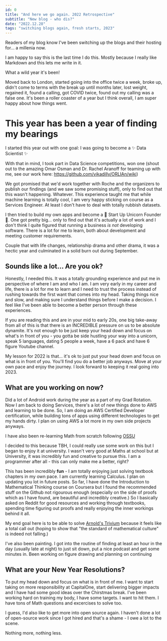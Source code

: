 ```yaml
---
id: 0
title: "And here we go again. 2022 Retrospective"
subtitle: "New blog - who dis?"
date: "2022.12.28"
tags: "switching blogs again, fresh starts, 2023"
---
```


Readers of my blog know I've been switching up the blogs and their hosting for... a millenia now. 

I am happy to say this is the last time I do this. Mostly because I really like Markdown and this lets me write in it. 

What a wild year it's been! 

Moved back to London, started going into the office twice a week, broke up, didn't come to terms with the break up until months later, lost weight, regained it, found a calling, got COVID twice, found out my calling was a false one. It's been a roller coaster of a year but I think overall, I am super happy about how things went. 

# This year has been a year of finding my bearings

I started this year out with one goal: I was going to become a ✨ Data Scientist ✨ 

With that in mind, I took part in Data Science competitions, won one (shout out to the amazing Omar Osman and Dr. Rachel Aranoff for teaming up with me, see our work here: https://github.com/vikadilly/ORLIAn/wiki) 

We got promised that we'd work together with Roche and the organizers to publish our findings (and we saw some promising stuff), only to find out that this wasn't happening. Whatever. This experience taught me that while machine learning is totally cool, I am very happy sticking on course as a Services Engineer. At least I don't have to deal with totally rubbish datasets. 

I then tried to build my own apps and become a 🦄 Start Up Unicorn Founder 🦄. One got pretty big... only to find out that it's actually a lot of work and I don't think I quite figured that running a business *is not* developing software. There is a lot for me to learn, both about development and meeting customer requirements. 

Couple that with life changes, relationship drama and other drama, it was a hectic year and culminated in a solid burn out during September.

## Sounds like a lot... Are you ok? 

Honestly, I needed this. It was a totally grounding experience and put me in perspective of where I am and who I am. I am very early in my career and life, there is a lot for me to learn and I need to trust the process instead of rushing towards the first want that comes into my head. Taking things nice and slow, and making sure I understand things before I make a decision. I feel like I've been able to become a better person through these experiences.

If you are reading this and are in your mid to early 20s, one big take-away from all of this is that there is an INCREDIBLE pressure on us to be absolute dynamite. It's not enough to be just keep your head down and focus on what's in front of you - you gotta be side hustling your way into a unicorn, speak 5 languages, dating 5 people a week, have a 6 pack and have 6 figure Youtube channel. 

My lesson for 2022 is that... it's ok to just put your head down and focus on what is in front of you. You'll find you do a better job anyways. Move at your own pace and enjoy the journey. I look forward to keeping it real going into 2023. 

## What are you working on now? 

Did a lot of Android work during the year as a part of my Grad Rotation. Now I am back to doing Services, there's a lot of new things done to AWS and learning to be done. So, I am doing an AWS Certified Developer certification, while building tons of apps using different technologies to get my hands dirty. I plan on using AWS a lot more in my own side projects anyways. 

I have also been re-learning Math from scratch following [OSSU](https://github.com/ossu/math)

I decided to this because TBH, I could really use some work on this but I began to enjoy it at university. I wasn't very good at Maths at school but at University, it was incredibly fun and creative to pursue this. I am a programmer after all - this can only make me a better, right? 

This has been incredibly **fun** - I am totally enjoying just solving textbook chapters in my own pace. I am currently learning Calculus. I plan on updating you lot in future posts. So far, I have done the Introduction to Mathematical Thinking course on Coursera but I found the recommended stuff on the Github not rigourous enough (especially on the side of proofs which as I have found, are beautiful and incredibly creative.) So I basically asked on Reddit for good resources and working through textbooks, spending time figuring out proofs and really enjoying the inner workings behind it all. 

My end goal here is to be able to solve [Arnold's Trivium](https://www.physics.montana.edu/avorontsov/teaching/problemoftheweek/documents/Arnold-Trivium-1991.pdf) because it feels like a total call out (hoping to show that "the standard of mathematical culture" is indeed not falling.)

I've also been painting. I got into the routine of finding at least an hour in the day (usually late at night) to just sit down, put a nice podcast and get some minutes in. Been working on figure drawing and planning on continuing 

## What are your New Year Resolutions? 

To put my head down and focus on what is in front of me. I want to start taking on more responsibility at CapitalOne, start delivering bigger impacts and I have had some good ideas over the Chirstmas break. I've been working hard on training my body, I have some targets. I want to hit them. I have tons of Math questions and excercises to solve too. 

I guess, I'd also like to get more into open source again. I haven't done a lot of open-source work since I got hired and that's a shame - I owe a lot to the scene.

Nothing more, nothing less. 